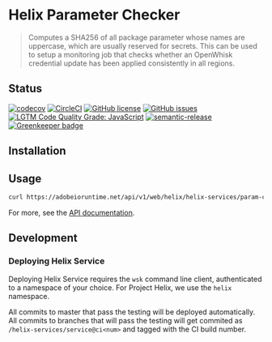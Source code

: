 # Helix Parameter Checker

> Computes a SHA256 of all package parameter whose names are uppercase, which are usually reserved for secrets. This can be used to setup a monitoring job that checks whether an OpenWhisk credential update has been applied consistently in all regions.

## Status
[![codecov](https://img.shields.io/codecov/c/github/adobe/helix-param-checker.svg)](https://codecov.io/gh/adobe/helix-param-checker)
[![CircleCI](https://img.shields.io/circleci/project/github/adobe/helix-param-checker.svg)](https://circleci.com/gh/adobe/helix-param-checker)
[![GitHub license](https://img.shields.io/github/license/adobe/helix-param-checker.svg)](https://github.com/adobe/helix-param-checker/blob/master/LICENSE.txt)
[![GitHub issues](https://img.shields.io/github/issues/adobe/helix-param-checker.svg)](https://github.com/adobe/helix-param-checker/issues)
[![LGTM Code Quality Grade: JavaScript](https://img.shields.io/lgtm/grade/javascript/g/adobe/helix-param-checker.svg?logo=lgtm&logoWidth=18)](https://lgtm.com/projects/g/adobe/helix-param-checker)
[![semantic-release](https://img.shields.io/badge/%20%20%F0%9F%93%A6%F0%9F%9A%80-semantic--release-e10079.svg)](https://github.com/semantic-release/semantic-release) [![Greenkeeper badge](https://badges.greenkeeper.io/adobe/helix-param-checker.svg)](https://greenkeeper.io/)

## Installation

## Usage

```bash
curl https://adobeioruntime.net/api/v1/web/helix/helix-services/param-checker@v1
```

For more, see the [API documentation](docs/API.md).

## Development

### Deploying Helix Service

Deploying Helix Service requires the `wsk` command line client, authenticated to a namespace of your choice. For Project Helix, we use the `helix` namespace.

All commits to master that pass the testing will be deployed automatically. All commits to branches that will pass the testing will get commited as `/helix-services/service@ci<num>` and tagged with the CI build number.

